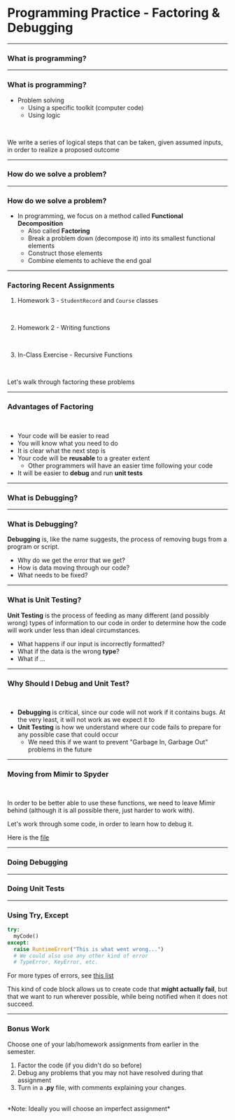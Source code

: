 <!--
$theme: gaia
template: invert
-->

# Programming Practice - Factoring & Debugging

---

### What is programming?

---

### What is programming?

- Problem solving
	- Using a specific toolkit (computer code)
	- Using logic

<br>

We write a series of logical steps that can be taken, given assumed inputs, in order to realize a proposed outcome

---

### How do we solve a problem?

---

### How do we solve a problem?

- In programming, we focus on a method called **Functional Decomposition**
	- Also called **Factoring**
	- Break a problem down (decompose it) into its smallest functional elements
	- Construct those elements
	- Combine elements to achieve the end goal

---

### Factoring Recent Assignments

1) Homework 3 - `StudentRecord` and `Course` classes
<br>

2) Homework 2 - Writing functions
<br>

3) In-Class Exercise - Recursive Functions

<br>

Let's walk through factoring these problems


---

### Advantages of Factoring

<br>

- Your code will be easier to read
- You will know what you need to do
- It is clear what the next step is
- Your code will be **reusable** to a greater extent
	- Other programmers will have an easier time following your code
- It will be easier to **debug** and run **unit tests**

---

### What is Debugging?

---

### What is Debugging?

**Debugging** is, like the name suggests, the process of removing bugs from a program or script.

- Why do we get the error that we get?
- How is data moving through our code?
- What needs to be fixed?


---

### What is Unit Testing?

**Unit Testing** is the process of feeding as many different (and possibly wrong) types of information to our code in order to determine how the code will work under less than ideal circumstances.

- What happens if our input is incorrectly formatted?
- What if the data is the wrong **type**?
- What if ...

---

### Why Should I Debug and Unit Test?

<br>

- **Debugging** is critical, since our code will not work if it contains bugs. At the very least, it will not work as we expect it to
- **Unit Testing** is how we understand where our code fails to prepare for any possible case that could occur
	- We need this if we want to prevent "Garbage In, Garbage Out" problems in the future


---

### Moving from Mimir to Spyder

<br>

In order to be better able to use these functions, we need to leave Mimir behind (although it is all possible there, just harder to work with).

Let's work through some code, in order to learn how to debug it.

Here is the [file](https://raw.githubusercontent.com/dustywhite7/Econ8320/master/LabCode/debuggingExercise.py)

---

### Doing Debugging

---

### Doing Unit Tests

---

### Using Try, Except

```python
try:
  myCode()
except:
  raise RuntimeError("This is what went wrong...")
  # We could also use any other kind of error
  # TypeError, KeyError, etc.
```

For more types of errors, see [this list](https://www.programiz.com/python-programming/exceptions)

This kind of code block allows us to create code that **might actually fail**, but that we want to run wherever possible, while being notified when it does not succeed.

---

### Bonus Work

Choose one of your lab/homework assignments from earlier in the semester.
1) Factor the code (if you didn't do so before)
2) Debug any problems that you may not have resolved during that assignment
3) Turn in a **.py** file, with comments explaining your changes.
<br>
*Note: Ideally you will choose an imperfect assignment*